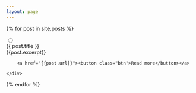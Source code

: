 ```yaml
---
layout: page
---
```


{% for post in site.posts %}
  <div class="collapse collapse-arrow join-item border border-base-300">
    <input type="radio" name="my-accordion-4" {% if forloop.first %}checked="checked"{% endif %}  />
    <div class="collapse-title text-xl font-medium">
      {{ post.title }}
    </div>
    <div class="collapse-content">
        {{post.excerpt}}

        <a href="{{post.url}}"><button class="btn">Read more</button></a>

    </div>
  </div>
{% endfor %}
